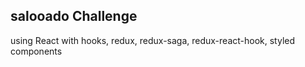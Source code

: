 ## salooado Challenge

using React with hooks, redux, redux-saga, redux-react-hook, styled components 